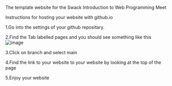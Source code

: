 The template website for the Swack Introduction to Web Programming Meet

Instructions for hosting your website with github.io

1.Go into the settings of your github repositary.

2.Find the Tab labelled pages and you should see something like this
![image](https://github.com/user-attachments/assets/d5b13610-4ae6-480f-9de1-28beee9892fe)

3.Click on branch and select main

4.Find the link to your website to your website by looking at the top of the page

5.Enjoy your website 
